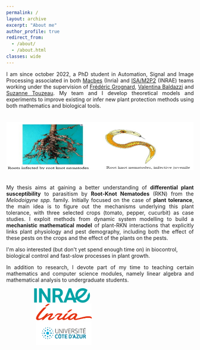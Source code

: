 ```yaml
---
permalink: /
layout: archive
excerpt: "About me"
author_profile: true
redirect_from: 
  - /about/
  - /about.html
classes: wide
---
```

<div align="justify">I am since october 2022, a PhD student in Automation, Signal and Image Processing associated in both <a href="https://team.inria.fr/macbes/">Macbes</a> (Inria) and <a href="https://www6.paca.inrae.fr/institut-sophia-agrobiotech_eng/Research-teams/M2P2">ISA/M2P2</a> (INRAE) teams working under the supervision of <a href="http://www-sop.inria.fr/members/Frederic.Grognard">Frédéric Grognard</a>, <a href="https://www.researchgate.net/profile/Valentina-Baldazzi">Valentina Baldazzi</a> and <a href="https://www6.paca.inrae.fr/institut-sophia-agrobiotech_eng/Research-teams/M2P2/Team-members/TOUZEAU-Suzanne">Suzanne Touzeau</a>. My team and I develop theoretical models and experiments to improve existing or infer new plant protection methods using both mathematics and biological tools.</div>

<img src="../images/background.jpg" width="950px" height="130" vspace="21"><br clear="left">

<div align="justify">My thesis aims at gaining a better understanding of <b>differential plant susceptibility</b> to parasitism by <b>Root-Knot Nematodes</b> (RKN) from the <i>Melodoigyne spp.</i> family. Initially focused on the case of <b>plant tolerance</b>, the main idea is to figure out the mechanisms underlying this plant tolerance, with three selected crops (tomato, pepper, cucurbit) as case studies. I exploit methods from dynamic system modelling to build a <b>mechanistic mathematical model</b> of plant-RKN interactions that explicitly links plant physiology and pest demography, including both the effect of these pests on the crops and the effect of the plants on the pests.</div>

I'm also interested (but don't yet spend enough time on) in biocontrol, biological control and fast-slow processes in plant growth.

<div align="justify">In addition to research, I devote part of my time to teaching certain mathematics and computer science modules, namely linear algebra and mathematical analysis to undergraduate students.</div>

<img src="../images/Inrae.png" width="150" hspace="75"> <img src="../images/Inria.png" width="150" hspace="80"> <img src="../images/UCA1.jpg" width="150" hspace="80"><br clear="left">
